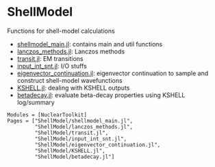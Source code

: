 # ShellModel

Functions for shell-model calculations
- [shellmodel_main.jl](https://github.com/SotaYoshida/NuclearToolkit.jl/tree/main/src/ShellModel/shellmodel_main.jl): contains main and util functions 
- [lanczos_methods.jl](https://github.com/SotaYoshida/NuclearToolkit.jl/tree/main/src/ShellModel/lanczos_methods.jl): Lanczos methods
- [transit.jl](https://github.com/SotaYoshida/NuclearToolkit.jl/tree/main/src/ShellModel/transit.jl): EM transitions
- [input_int_snt.jl](https://github.com/SotaYoshida/NuclearToolkit.jl/tree/main/src/ShellModel/input_int_snt.jl): I/O stuffs
- [eigenvector_continuation.jl](https://github.com/SotaYoshida/NuclearToolkit.jl/tree/main/src/ShellModel/eigenvector_continuation.jl): eigenvector continuation to sample and construct shell-model wavefunctions
- [KSHELL.jl](https://github.com/SotaYoshida/NuclearToolkit.jl/tree/main/src/ShellModel/KSHELL.jl): dealing with KSHELL outputs
- [betadecay.jl](https://github.com/SotaYoshida/NuclearToolkit.jl/tree/main/src/ShellModel/betadecay.jl): evaluate beta-decay properties using KSHELL log/summary

```@autodocs
Modules = [NuclearToolkit]
Pages = ["ShellModel/shellmodel_main.jl",
         "ShellModel/lanczos_methods.jl",
         "ShellModel/transit.jl",
         "ShellModel/input_int_snt.jl",
         "ShellModel/eigenvector_continuation.jl",
         "ShellModel/KSHELL.jl",
         "ShellModel/betadecay.jl"]
``` 
